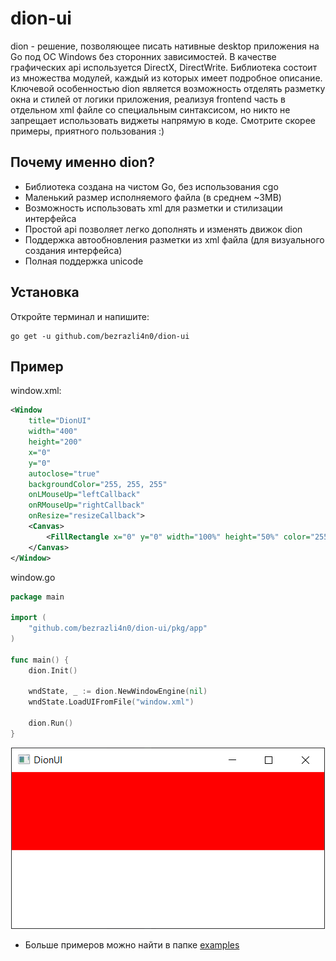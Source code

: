 # dion-ui

dion - решение, позволяющее писать нативные desktop приложения на Go под ОС Windows
без сторонних зависимостей. В качестве графических api используется DirectX, DirectWrite.
Библиотека состоит из множества модулей, каждый из которых имеет подробное описание.
Ключевой особенностью dion является возможность отделять разметку окна и стилей от логики приложения,
реализуя frontend часть в отдельном xml файле со специальным синтаксисом, но
никто не запрещает использовать виджеты напрямую в коде. Смотрите скорее примеры, приятного
пользования :)

## Почему именно dion?

- Библиотека создана на чистом Go, без использования cgo
- Маленький размер исполняемого файла (в среднем ~3MB)
- Возможность использовать xml для разметки и стилизации интерфейса
- Простой api позволяет легко дополнять и изменять движок dion
- Поддержка автообновления разметки из xml файла (для визуального создания интерфейса)
- Полная поддержка unicode

## Установка

Откройте терминал и напишите:
```
go get -u github.com/bezrazli4n0/dion-ui
```

## Пример

window.xml:
```xml
<Window
    title="DionUI"
    width="400"
    height="200"
    x="0"
    y="0"
    autoclose="true"
    backgroundColor="255, 255, 255"
    onLMouseUp="leftCallback"
    onRMouseUp="rightCallback"
    onResize="resizeCallback">
    <Canvas>
        <FillRectangle x="0" y="0" width="100%" height="50%" color="255, 0, 0"/>
    </Canvas>
</Window>
```
window.go
```go
package main

import (
	"github.com/bezrazli4n0/dion-ui/pkg/app"
)

func main() {
	dion.Init()

	wndState, _ := dion.NewWindowEngine(nil)
	wndState.LoadUIFromFile("window.xml")

	dion.Run()
}
```

<p align="center"><img src="examples/load_from_file/example.PNG" /></p>

* Больше примеров можно найти в папке [examples](examples)